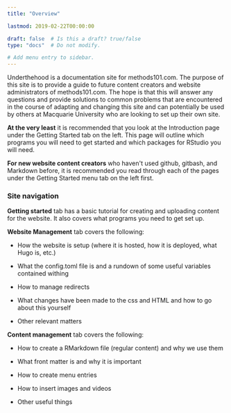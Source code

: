 ```yaml
---
title: "Overview"

lastmod: 2019-02-22T00:00:00

draft: false  # Is this a draft? true/false
type: "docs"  # Do not modify.

# Add menu entry to sidebar.
---
```


Underthehood is a documentation site for methods101.com. The purpose of this site is to provide a guide to future content creators and website administrators of methods101.com. The hope is that this will answer any questions and provide solutions to common problems that are encountered in the course of adapting and changing this site and can potentially be used by others at Macquarie University who are looking to set up their own site. 

**At the very least** it is recommended that you look at the Introduction page under the Getting Started tab on the left. This page will outline which programs you will need to get started and which packages for RStudio you will need.

**For new website content creators** who haven't used github, gitbash, and Markdown before, it is recommended you read through each of the pages under the Getting Started menu tab on the left first.

### Site navigation

**Getting started** tab has a basic tutorial for creating and uploading content for the website. It also covers what programs you need to get set up.

**Website Management** tab covers the following:

* How the website is setup (where it is hosted, how it is deployed, what Hugo is, etc.)

* What the config.toml file is and a rundown of some useful variables contained withing

* How to manage redirects

* What changes have been made to the css and HTML and how to go about this yourself

* Other relevant matters

**Content management** tab covers the following:

* How to create a RMarkdown file (regular content) and why we use them 

* What front matter is and why it is important

* How to create menu entries

* How to insert images and videos 

* Other useful things




